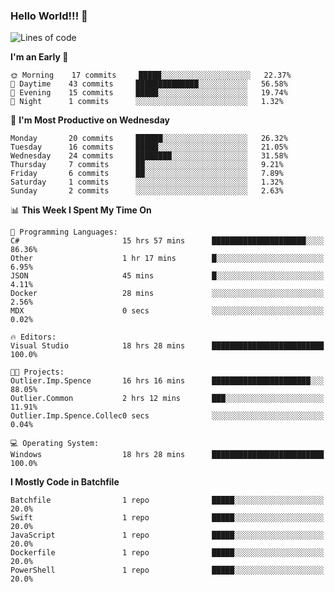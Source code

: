 ### Hello World!!! 👋

<!--
**kekotek/kekotek** is a ✨ _special_ ✨ repository because its `README.md` (this file) appears on your GitHub profile.

Here are some ideas to get you started:

- 🔭 I’m currently working on ...
- 🌱 I’m currently learning ...
- 👯 I’m looking to collaborate on ...
- 🤔 I’m looking for help with ...
- 💬 Ask me about ...
- 📫 How to reach me: ...
- 😄 Pronouns: ...
- ⚡ Fun fact: ...
-->

<!--START_SECTION:waka-->
![Lines of code](https://img.shields.io/badge/From%20Hello%20World%20I%27ve%20Written-18250%20lines%20of%20code-blue)

**I'm an Early 🐤** 

```text
🌞 Morning    17 commits     █████░░░░░░░░░░░░░░░░░░░░   22.37% 
🌆 Daytime    43 commits     ██████████████░░░░░░░░░░░   56.58% 
🌃 Evening    15 commits     █████░░░░░░░░░░░░░░░░░░░░   19.74% 
🌙 Night      1 commits      ░░░░░░░░░░░░░░░░░░░░░░░░░   1.32%

```
📅 **I'm Most Productive on Wednesday** 

```text
Monday       20 commits     ██████░░░░░░░░░░░░░░░░░░░   26.32% 
Tuesday      16 commits     █████░░░░░░░░░░░░░░░░░░░░   21.05% 
Wednesday    24 commits     ████████░░░░░░░░░░░░░░░░░   31.58% 
Thursday     7 commits      ██░░░░░░░░░░░░░░░░░░░░░░░   9.21% 
Friday       6 commits      ██░░░░░░░░░░░░░░░░░░░░░░░   7.89% 
Saturday     1 commits      ░░░░░░░░░░░░░░░░░░░░░░░░░   1.32% 
Sunday       2 commits      ░░░░░░░░░░░░░░░░░░░░░░░░░   2.63%

```


📊 **This Week I Spent My Time On** 

```text
💬 Programming Languages: 
C#                       15 hrs 57 mins      █████████████████████░░░░   86.36% 
Other                    1 hr 17 mins        █░░░░░░░░░░░░░░░░░░░░░░░░   6.95% 
JSON                     45 mins             █░░░░░░░░░░░░░░░░░░░░░░░░   4.11% 
Docker                   28 mins             ░░░░░░░░░░░░░░░░░░░░░░░░░   2.56% 
MDX                      0 secs              ░░░░░░░░░░░░░░░░░░░░░░░░░   0.02%

🔥 Editors: 
Visual Studio            18 hrs 28 mins      █████████████████████████   100.0%

🐱‍💻 Projects: 
Outlier.Imp.Spence       16 hrs 16 mins      ██████████████████████░░░   88.05% 
Outlier.Common           2 hrs 12 mins       ███░░░░░░░░░░░░░░░░░░░░░░   11.91% 
Outlier.Imp.Spence.Collec0 secs              ░░░░░░░░░░░░░░░░░░░░░░░░░   0.04%

💻 Operating System: 
Windows                  18 hrs 28 mins      █████████████████████████   100.0%

```

**I Mostly Code in Batchfile** 

```text
Batchfile                1 repo              █████░░░░░░░░░░░░░░░░░░░░   20.0% 
Swift                    1 repo              █████░░░░░░░░░░░░░░░░░░░░   20.0% 
JavaScript               1 repo              █████░░░░░░░░░░░░░░░░░░░░   20.0% 
Dockerfile               1 repo              █████░░░░░░░░░░░░░░░░░░░░   20.0% 
PowerShell               1 repo              █████░░░░░░░░░░░░░░░░░░░░   20.0%

```



<!--END_SECTION:waka-->
